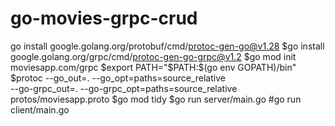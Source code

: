 # go-movies-grpc-crud

go install google.golang.org/protobuf/cmd/protoc-gen-go@v1.28
$go install google.golang.org/grpc/cmd/protoc-gen-go-grpc@v1.2
$go mod init moviesapp.com/grpc
$export PATH="$PATH:$(go env GOPATH)/bin"
$protoc --go_out=. --go_opt=paths=source_relative \
    --go-grpc_out=. --go-grpc_opt=paths=source_relative \
    protos/moviesapp.proto
$go mod tidy
$go run server/main.go
#go run client/main.go
